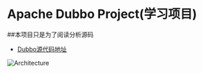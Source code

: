# Apache Dubbo Project(学习项目)

##本项目只是为了阅读分析源码
* [Dubbo源代码地址](https://github.com/apache/dubbo)

![Architecture](http://dubbo.apache.org/img/architecture.png)
